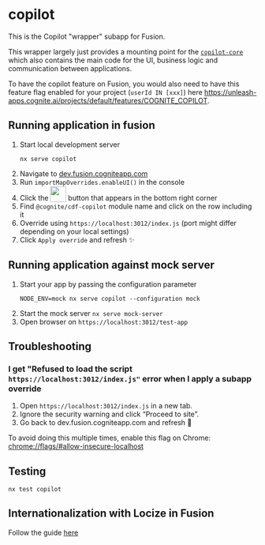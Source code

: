 # copilot

This is the Copilot "wrapper" subapp for Fusion.

This wrapper largely just provides a mounting point for the [`copilot-core`](../../libs/copilot-core/README.md) which also contains the main code for the UI, business logic and communication between applications.

To have the copilot feature on Fusion, you would also need to have this feature flag enabled for your project (`userId IN [xxx]`) here https://unleash-apps.cognite.ai/projects/default/features/COGNITE_COPILOT.

## Running application in fusion

1. Start local development server
   ```
   nx serve copilot
   ```
2. Navigate to [dev.fusion.cogniteapp.com](dev.fusion.cogniteapp.com)
3. Run `importMapOverrides.enableUI()` in the console
4. Click the <img width="32" valign="bottom" src="https://user-images.githubusercontent.com/6615090/165697621-dc80186c-2bdc-4f1c-90a1-d7ab4f985efc.png"> button that appears in the bottom right corner
5. Find `@cognite/cdf-copilot` module name and click on the row including it
6. Override using `https://localhost:3012/index.js` (port might differ depending on your local settings)
7. Click `Apply override` and refresh ✨

## Running application against mock server

1. Start your app by passing the configuration parameter
   ```
   NODE_ENV=mock nx serve copilot --configuration mock
   ```
2. Start the mock server `nx serve mock-server`
3. Open browser on `https://localhost:3012/test-app`

## Troubleshooting

### I get "Refused to load the script `https://localhost:3012/index.js"` error when I apply a subapp override

1.  Open `https://localhost:3012/index.js` in a new tab.
2.  Ignore the security warning and click “Proceed to site”.
3.  Go back to dev.fusion.cogniteapp.com and refresh 🔄

To avoid doing this multiple times, enable this flag on Chrome:
[chrome://flags/#allow-insecure-localhost](chrome://flags/#allow-insecure-localhost)

## Testing

```
nx test copilot
```

## Internationalization with Locize in Fusion

Follow the guide [here](https://cognitedata.atlassian.net/wiki/spaces/CE/pages/3519545557/Internationalization+with+Locize+in+Fusion)
